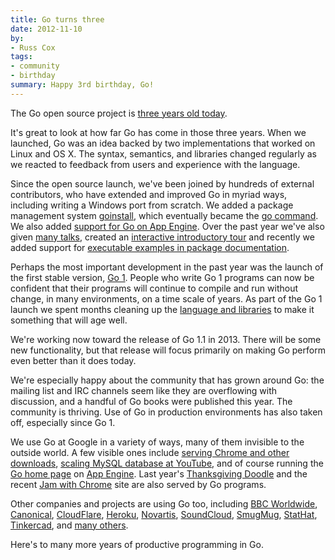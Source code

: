 ```yaml
---
title: Go turns three
date: 2012-11-10
by:
- Russ Cox
tags:
- community
- birthday
summary: Happy 3rd birthday, Go!
---
```



The Go open source project is
[three years old today](http://google-opensource.blogspot.com/2009/11/hey-ho-lets-go.html).

It's great to look at how far Go has come in those three years.
When we launched, Go was an idea backed by two implementations that worked on Linux and OS X.
The syntax, semantics, and libraries changed regularly as we reacted to feedback from users
and experience with the language.

Since the open source launch,
we've been joined by
hundreds of external contributors,
who have extended and improved Go in myriad ways,
including writing a Windows port from scratch.
We added a package management system
[goinstall](https://groups.google.com/d/msg/golang-nuts/8JFwR3ESjjI/cy7qZzN7Lw4J),
which eventually became the
[go command](/cmd/go/).
We also added
[support for Go on App Engine](/blog/go-for-app-engine-is-now-generally).
Over the past year we've also given [many talks](/doc/#talks), created an [interactive introductory tour](/tour/)
and recently we added support for [executable examples in package documentation](/pkg/strings/#pkg-examples).

Perhaps the most important development in the past year
was the launch of the first stable version,
[Go 1](/blog/go1).
People who write Go 1 programs can now be confident that their programs will
continue to compile and run without change, in many environments,
on a time scale of years.
As part of the Go 1 launch we spent months cleaning up the
[language and libraries](/doc/go1.html)
to make it something that will age well.

We're working now toward the release of Go 1.1 in 2013. There will be some
new functionality, but that release will focus primarily on making Go perform
even better than it does today.

We're especially happy about the community that has grown around Go:
the mailing list and IRC channels seem like they are overflowing with discussion,
and a handful of Go books were published this year. The community is thriving.
Use of Go in production environments has also taken off, especially since Go 1.

We use Go at Google in a variety of ways, many of them invisible to the outside world.
A few visible ones include
[serving Chrome and other downloads](https://groups.google.com/d/msg/golang-nuts/BNUNbKSypE0/E4qSfpx9qI8J),
[scaling MySQL database at YouTube](http://code.google.com/p/vitess/),
and of course running the
[Go home page](/)
on [App Engine](https://developers.google.com/appengine/docs/go/overview).
Last year's
[Thanksgiving Doodle](/blog/from-zero-to-go-launching-on-google)
and the recent
[Jam with Chrome](http://www.jamwithchrome.com/technology)
site are also served by Go programs.

Other companies and projects are using Go too, including
[BBC Worldwide](http://www.quora.com/Go-programming-language/Is-Google-Go-ready-for-production-use/answer/Kunal-Anand),
[Canonical](http://dave.cheney.net/wp-content/uploads/2012/08/august-go-meetup.pdf),
[CloudFlare](http://blog.cloudflare.com/go-at-cloudflare),
[Heroku](/blog/go-at-heroku),
[Novartis](https://plus.google.com/114945221884326152379/posts/d1SVaqkRyTL),
[SoundCloud](http://backstage.soundcloud.com/2012/07/go-at-soundcloud/),
[SmugMug](http://sorcery.smugmug.com/2012/04/06/deriving-json-types-in-go/),
[StatHat](/blog/building-stathat-with-go),
[Tinkercad](https://tinkercad.com/about/jobs),
and
[many others](/wiki/GoUsers).

Here's to many more years of productive programming in Go.
